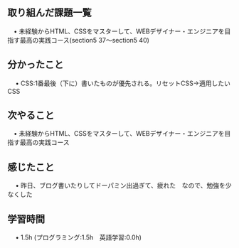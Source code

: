 ## 取り組んだ課題一覧
           
 　• 未経験からHTML、CSSをマスターして、WEBデザイナー・エンジニアを目指す最高の実践コース(section5 37〜section5 40)
             
## 分かったこと

　 • CSS:1番最後（下に）書いたものが優先される。リセットCSS→適用したいCSS

## 次やること　
           
 　• 未経験からHTML、CSSをマスターして、WEBデザイナー・エンジニアを目指す最高の実践コース

## 感じたこと

　 • 昨日、ブログ書いたりしてドーパミン出過ぎて、疲れた　なので、勉強を少なくした

## 学習時間

　 • 1.5h (プログラミング:1.5h　英語学習:0.0h)